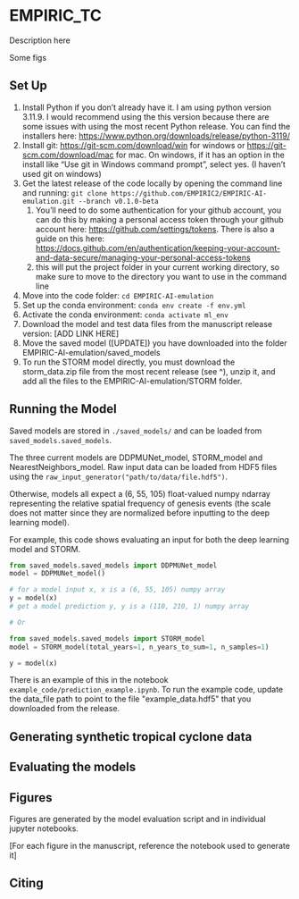 # EMPIRIC_TC

Description here

Some figs


## Set Up

1. Install Python if you don’t already have it. I am using python version 3.11.9. I would recommend using the this version because there are some issues with using the most recent Python release. You can find the installers here: https://www.python.org/downloads/release/python-3119/
2. Install git: https://git-scm.com/download/win for windows or https://git-scm.com/download/mac for mac. On windows, if it has an option in the install like “Use git in Windows command prompt”, select yes. (I haven’t used git on windows)
3. Get the latest release of the code locally by opening the command line and running: `git clone https://github.com/EMPIRIC2/EMPIRIC-AI-emulation.git --branch v0.1.0-beta` 
    1. You’ll need to do some authentication for your github account, you can do this by making a personal access token through your github account here: https://github.com/settings/tokens. There is also a guide on this here: https://docs.github.com/en/authentication/keeping-your-account-and-data-secure/managing-your-personal-access-tokens
    2. this will put the project folder in your current working directory, so make sure to move to the directory you want to use in the command line
4.  Move into the code folder: `cd EMPIRIC-AI-emulation` 
5. Set up the conda environment: `conda env create -f env.yml`
6. Activate the conda environment: `conda activate ml_env`
7. Download the model and test data files from the manuscript release version: [ADD LINK HERE]
8. Move the saved model ([UPDATE]) you have downloaded into the folder EMPIRIC-AI-emulation/saved_models
9. To run the STORM model directly, you must download the storm_data.zip file from the most recent release (see ^), unzip it, and add all the files to the EMPIRIC-AI-emulation/STORM folder.

## Running the Model

Saved models are stored in `./saved_models/` and can be loaded from `saved_models.saved_models`. 

The three current models are DDPMUNet_model, STORM_model and NearestNeighbors_model.
Raw input data can be loaded from HDF5 files using the `raw_input_generator("path/to/data/file.hdf5")`.

Otherwise, models all expect a (6, 55, 105) float-valued numpy ndarray representing the relative 
spatial frequency of genesis events (the scale does not matter 
since they are normalized before inputting to the deep learning model).

For example, this code shows evaluating an input for both the deep learning model and STORM.

```python
from saved_models.saved_models import DDPMUNet_model
model = DDPMUNet_model()

# for a model input x, x is a (6, 55, 105) numpy array
y = model(x)
# get a model prediction y, y is a (110, 210, 1) numpy array

# Or

from saved_models.saved_models import STORM_model
model = STORM_model(total_years=1, n_years_to_sum=1, n_samples=1)

y = model(x)
```

There is an example of this in the notebook `example_code/prediction_example.ipynb`. 
To run the example code, update the data_file path to point to the file "example_data.hdf5" that you downloaded from the release.

## Generating synthetic tropical cyclone data


## Evaluating the models


## Figures

Figures are generated by the model evaluation script and in individual jupyter notebooks.

[For each figure in the manuscript, reference the notebook used to generate it]

## Citing


